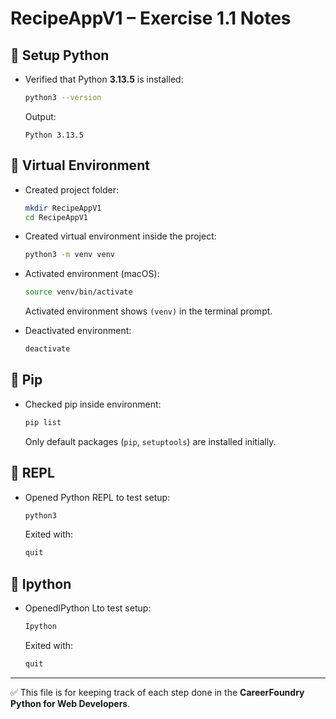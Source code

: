 # RecipeAppV1 – Exercise 1.1 Notes

## 📌 Setup Python
- Verified that Python **3.13.5** is installed:
  ```bash
  python3 --version
  ```
  Output:
  ```
  Python 3.13.5
  ```

## 📌 Virtual Environment
- Created project folder:
  ```bash
  mkdir RecipeAppV1
  cd RecipeAppV1
  ```

- Created virtual environment inside the project:
  ```bash
  python3 -m venv venv
  ```

- Activated environment (macOS):
  ```bash
  source venv/bin/activate
  ```
  Activated environment shows `(venv)` in the terminal prompt.

- Deactivated environment:
  ```bash
  deactivate
  ```

## 📌 Pip
- Checked pip inside environment:
  ```bash
  pip list
  ```
  Only default packages (`pip`, `setuptools`) are installed initially.

## 📌 REPL
- Opened Python REPL to test setup:
  ```bash
  python3
  ```
  Exited with:
  ```python
  quit
  ```

## 📌 Ipython
- OpenedIPython Lto test setup:
  ```bash
  Ipython
  ```
  Exited with:
  ```python
  quit
  ```

---

✅ This file is for keeping track of each step done in the **CareerFoundry Python for Web Developers**.
